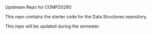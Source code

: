 
Upstream Repo for COMP20280

This repo contains the starter code for the Data Structures repository.

This repo will be updated during the semester.




